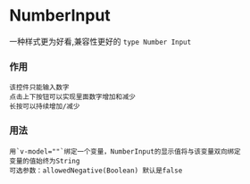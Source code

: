 NumberInput
==

一种样式更为好看,兼容性更好的 `type Number Input`

### 作用

	该控件只能输入数字
	点击上下按钮可以实现里面数字增加和减少
	长按可以持续增加/减少
	
### 用法

	用`v-model=""`绑定一个变量，NumberInput的显示值将与该变量双向绑定
	变量的值始终为String
	可选参数：allowedNegative(Boolean) 默认是false